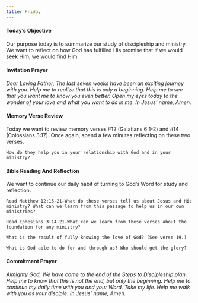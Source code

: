 ```yaml
---
title: Friday
---
```


#### Today’s Objective

Our purpose today is to summarize our study of discipleship and ministry. We want to reflect on how God has fulfilled His promise that if we would seek Him, we would find Him.

#### Invitation Prayer

_Dear Loving Father, The last seven weeks have been an exciting journey with you. Help me to realize that this is only a beginning. Help me to see that you want me to know you even better. Open my eyes today to the wonder of your love and what you want to do in me. In Jesus’ name, Amen._

#### Memory Verse Review

Today we want to review memory verses #12 (Galatians 6:1-2) and #14 (Colossians 3:17). Once again, spend a few minutes reflecting on these two verses.

`How do they help you in your relationship with God and in your ministry?`

#### Bible Reading And Reflection

We want to continue our daily habit of turning to God’s Word for study and reflection:

`Read Matthew 12:15-21—What do these verses tell us about Jesus and His ministry? What can we learn from this passage to help us in our own ministries?`

`Read Ephesians 3:14-21—What can we learn from these verses about the foundation for any ministry?`

`What is the result of fully knowing the love of God? (See verse 19.)`

`What is God able to do for and through us? Who should get the glory?`

#### Commitment Prayer

_Almighty God, We have come to the end of the Steps to Discipleship plan. Help me to know that this is not the end, but only the beginning. Help me to continue my daily time with you and your Word. Take my life. Help me walk with you as your disciple. In Jesus’ name, Amen._